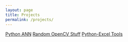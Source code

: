 ```yaml
---
layout: page
title: Projects
permalink: /projects/
---
```


[Python ANN](https://github.com/washt/NeuralNetPy)
[Random OpenCV Stuff](https://github.com/washt/OpenCV-Projects)
[Python-Excel Tools](https://github.com/washt/xlsUtils)